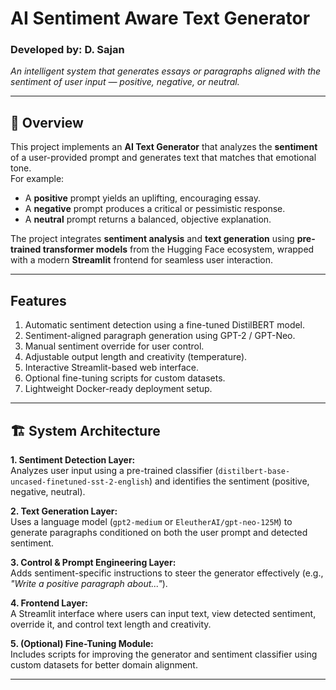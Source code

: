 # AI Sentiment Aware Text Generator  

### Developed by: D. Sajan
*An intelligent system that generates essays or paragraphs aligned with the sentiment of user input — positive, negative, or neutral.*

---

## 🌟 Overview

This project implements an **AI Text Generator** that analyzes the **sentiment** of a user-provided prompt and generates text that matches that emotional tone.  
For example:
- A **positive** prompt yields an uplifting, encouraging essay.  
- A **negative** prompt produces a critical or pessimistic response.  
- A **neutral** prompt returns a balanced, objective explanation.  

The project integrates **sentiment analysis** and **text generation** using **pre-trained transformer models** from the Hugging Face ecosystem, wrapped with a modern **Streamlit** frontend for seamless user interaction.

---

## Features

1.	Automatic sentiment detection using a fine-tuned DistilBERT model.  
2.	Sentiment-aligned paragraph generation using GPT-2 / GPT-Neo.  
3.	Manual sentiment override for user control.  
4.	Adjustable output length and creativity (temperature).  
5.	Interactive Streamlit-based web interface.  
6.	Optional fine-tuning scripts for custom datasets.  
7.	Lightweight Docker-ready deployment setup.  

---

## 🏗️ System Architecture

**1. Sentiment Detection Layer:**  
Analyzes user input using a pre-trained classifier (`distilbert-base-uncased-finetuned-sst-2-english`) and identifies the sentiment (positive, negative, neutral).  

**2. Text Generation Layer:**  
Uses a language model (`gpt2-medium` or `EleutherAI/gpt-neo-125M`) to generate paragraphs conditioned on both the user prompt and detected sentiment.  

**3. Control & Prompt Engineering Layer:**  
Adds sentiment-specific instructions to steer the generator effectively (e.g., *"Write a positive paragraph about..."*).  

**4. Frontend Layer:**  
A Streamlit interface where users can input text, view detected sentiment, override it, and control text length and creativity.  

**5. (Optional) Fine-Tuning Module:**  
Includes scripts for improving the generator and sentiment classifier using custom datasets for better domain alignment.  

---




